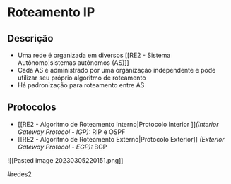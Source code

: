 
# Roteamento IP

## Descrição

- Uma rede é organizada em diversos [[RE2 - Sistema Autônomo|sistemas autônomos (AS)]]
- Cada AS é administrado por uma organização independente e pode utilizar seu próprio algoritmo de roteamento
- Há padronização para roteamento entre AS

## Protocolos

- [[RE2 - Algoritmo de Roteamento Interno|Protocolo Interior ]]*(Interior Gateway Protocol - IGP):* RIP e OSPF
- [[RE2 - Algoritmo de Roteamento Externo|Protocolo Exterior]] *(Exterior Gateway Protocol - EGP):* BGP

![[Pasted image 20230305220151.png]]

#redes2

